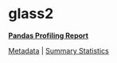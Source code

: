 # glass2

[**Pandas Profiling Report**](https://epistasislab.github.io/penn-ml-benchmarks/profile/glass2.html)

[Metadata](metadata.yaml) | [Summary Statistics](summary_stats.tsv)
